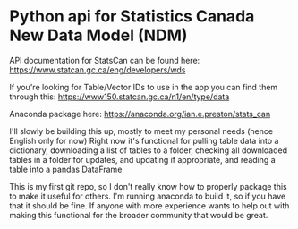 # Python api for Statistics Canada New Data Model (NDM)

API documentation for StatsCan can be found here: https://www.statcan.gc.ca/eng/developers/wds

If you're looking for Table/Vector IDs to use in the app you can find them through this:
https://www150.statcan.gc.ca/n1/en/type/data

Anaconda package here: 
https://anaconda.org/ian.e.preston/stats_can


I'll slowly be building this up, mostly to meet my personal needs (hence English only for now)
Right now it's functional for pulling table data into a dictionary, downloading a list of tables to a folder, checking all downloaded tables in a folder for updates, and updating if appropriate, and reading a table into a pandas DataFrame

This is my first git repo, so I don't really know how to properly package this to make it useful for others.
I'm running anaconda to build it, so if you have that it should be fine. 
If anyone with more experience wants to help out with making this functional for the broader community that would be great.
